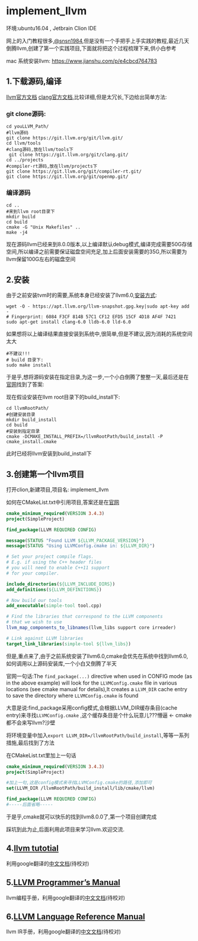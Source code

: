 # implement_llvm

环境:ubuntu16.04 , Jetbrain Clion IDE

网上的入门教程很多,[@snsn1984](https://blog.csdn.net/snsn1984/article/details/81283070),但是没有一个手把手上手实践的教程,最近几天倒腾llvm,创建了第一个实践项目,下面就将把这个过程梳理下来,供小白参考

mac 系统安装llvm: https://www.jianshu.com/p/e4cbcd764783  

## 1.下载源码,编译

[llvm官方文档](http://llvm.org/docs/GettingStarted.html) [clang官方文档](http://clang.llvm.org/get_started.html),比较详细,但是太冗长,下边给出简单方法:

### git clone源码:

```shell
cd youLLVM_Path/
#llvm源码
git clone https://git.llvm.org/git/llvm.git/
cd llvm/tools
#clang源码,放在llvm/tools下
 git clone https://git.llvm.org/git/clang.git/
cd ../projects
#compiler-rt源码,放在llvm/projects下
git clone https://git.llvm.org/git/compiler-rt.git/
git clone https://git.llvm.org/git/openmp.git/
```

### 编译源码

```shell
cd ..
#来到llvm root目录下
mkdir build
cd build
cmake -G "Unix Makefiles" ..
make -j4
```

现在源码llvm已经来到8.0.0版本,以上编译默认debug模式,编译完成需要50G存储空间,所以编译之前需要保证磁盘空间充足,加上后面安装需要的35G,所以需要为llvm保留100G左右的磁盘空间

## 2.安装

由于之前安装tvm时的需要,系统本身已经安装了llvm6.0,[安装方式](https://apt.llvm.org/):

```shell
wget -O - https://apt.llvm.org/llvm-snapshot.gpg.key|sudo apt-key add -
# Fingerprint: 6084 F3CF 814B 57C1 CF12 EFD5 15CF 4D18 AF4F 7421 
sudo apt-get install clang-6.0 lldb-6.0 lld-6.0
```

如果想将以上编译结果直接安装到系统中,很简单,但是不建议,因为消耗的系统空间太大

```shell
#不建议!!!
# build 目录下:
sudo make install
```

于是乎,想将源码安装在指定目录,为这一步,一个小白倒腾了整整一天,最后还是在[官网](http://llvm.org/docs/CMake.html)找到了答案:

现在假设安装在llvm root目录下的build_install下:

```shell
cd llvmRootPath/
#创建安装目录
mkdir build_install
cd build
#安装到指定目录
cmake -DCMAKE_INSTALL_PREFIX=/llvmRootPath/build_install -P cmake_install.cmake
```

此时已经将llvm安装到build_install下

## 3.创建第一个llvm项目

打开clion,新建项目,项目名: implement_llvm

如何在CMakeList.txt中引用项目,答案还是在[官网](http://llvm.org/docs/CMake.html#embedding-llvm-in-your-project)

```cmake
cmake_minimum_required(VERSION 3.4.3)
project(SimpleProject)

find_package(LLVM REQUIRED CONFIG)

message(STATUS "Found LLVM ${LLVM_PACKAGE_VERSION}")
message(STATUS "Using LLVMConfig.cmake in: ${LLVM_DIR}")

# Set your project compile flags.
# E.g. if using the C++ header files
# you will need to enable C++11 support
# for your compiler.

include_directories(${LLVM_INCLUDE_DIRS})
add_definitions(${LLVM_DEFINITIONS})

# Now build our tools
add_executable(simple-tool tool.cpp)

# Find the libraries that correspond to the LLVM components
# that we wish to use
llvm_map_components_to_libnames(llvm_libs support core irreader)

# Link against LLVM libraries
target_link_libraries(simple-tool ${llvm_libs})

```

但是,重点来了,由于之前系统安装了llvm6.0,cmake会优先在系统中找到llvm6.0,如何调用以上源码安装库,一个小白又倒腾了半天

官网一句话:The `find_package(...)` directive when used in CONFIG mode (as in the above example) will look for the `LLVMConfig.cmake` file in various locations (see cmake manual for details),It creates a `LLVM_DIR` cache entry to save the directory where `LLVMConfig.cmake` is found 

大意是说:find_package采用config模式,会根据LLVM_DIR缓存条目(cache entry)来寻找`LLVMConfig.cmake` ,这个缓存条目是个什么玩意儿???懵逼 <- cmake都不会来写llvm?沙壁

将环境变量中加入`export LLVM_DIR=/llvmRootPath/build_install`,等等一系列措施,最后找到了方法

在CMakeList.txt里加上一句话

```cmake
cmake_minimum_required(VERSION 3.4.3)
project(SimpleProject)

#加上一句,这是config模式来寻找LLVMConfig.cmake的路径,添加即可
set(LLVM_DIR /llvmRootPath/build_install/lib/cmake/llvm)

find_package(LLVM REQUIRED CONFIG)
#-----后面省略-----
```

于是乎,cmake就可以快乐的找到llvm8.0.0了,第一个项目创建完成

踩坑到此为止,后面利用此项目来学习llvm.欢迎交流.

## 4.[llvm tutotial](https://llvm.org/docs/tutorial/index.html#kaleidoscope-implementing-a-language-with-llvm)

利用google翻译的[中文文档](https://github.com/Cyoung7/implement_llvm/blob/master/doc/Kaleidoscope%20Tutorial.md)(待校对)

## 5.[LLVM Programmer’s Manual](https://llvm.org/docs/ProgrammersManual.html)

llvm编程手册，利用google翻译的[中文文档](https://github.com/Cyoung7/implement_llvm/blob/master/doc/LLVM%20Programmer%E2%80%99s%20Manual.md)(待校对)

## 6.[LLVM Language Reference Manual](https://llvm.org/docs/LangRef.html)

llvm IR手册，利用google翻译的[中文文档](https://github.com/Cyoung7/implement_llvm/blob/master/doc/LLVM%20Language%20Reference%20Manual.md)(待校对)


